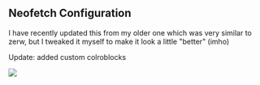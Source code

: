 Neofetch Configuration
---

I have recently updated this from my older one which was very similar to zerw, but I tweaked it myself to make it look a little "better" (imho)

Update: added custom colroblocks

![](https://cdn.discordapp.com/attachments/635625925748457482/860970200589795378/unknown.png)

